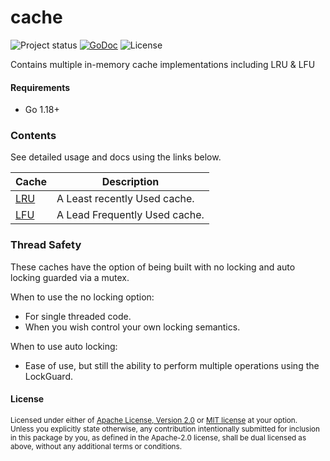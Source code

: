 # cache
![Project status](https://img.shields.io/badge/version-0.13.0-green.svg)
[![GoDoc](https://godoc.org/github.com/go-playground/cache?status.svg)](https://pkg.go.dev/github.com/go-playground/cache)
![License](https://img.shields.io/dub/l/vibe-d.svg)

Contains multiple in-memory cache implementations including LRU &amp; LFU

#### Requirements
- Go 1.18+

### Contents

See detailed usage and docs using the links below.

| Cache                | Description                   |
|----------------------|-------------------------------|
| [LRU](lru/README.md) | A Least recently Used cache.  |
| [LFU](lfu/README.md) | A Lead Frequently Used cache. |

### Thread Safety

These caches have the option of being built with no locking and auto locking guarded via a mutex.

When to use the no locking option:

- For single threaded code.
- When you wish control your own locking semantics.


When to use auto locking:
- Ease of use, but still the ability to perform multiple operations using the LockGuard.

#### License

<sup>
Licensed under either of <a href="LICENSE-APACHE">Apache License, Version
2.0</a> or <a href="LICENSE-MIT">MIT license</a> at your option.
</sup>

<br>

<sub>
Unless you explicitly state otherwise, any contribution intentionally submitted
for inclusion in this package by you, as defined in the Apache-2.0 license, shall be
dual licensed as above, without any additional terms or conditions.
</sub>
